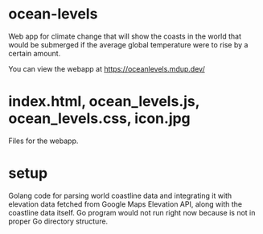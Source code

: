 # ocean-levels

Web app for climate change that will show the coasts in the world that would be submerged if the average global temperature were to rise by a certain amount.

You can view the webapp at https://oceanlevels.mdup.dev/

# index.html, ocean_levels.js, ocean_levels.css, icon.jpg
Files for the webapp. 

# setup
Golang code for parsing world coastline data and integrating it with elevation data fetched from Google Maps Elevation API, along with the coastline data itself.
Go program would not run right now because is not in proper Go directory structure.
